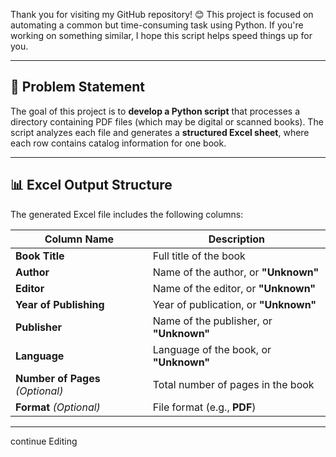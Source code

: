 Thank you for visiting my GitHub repository! 😊
This project is focused on automating a common but time-consuming task using Python. If you're working on something similar, I hope this script helps speed things up for you.

---

## 📘 Problem Statement

The goal of this project is to **develop a Python script** that processes a directory containing PDF files (which may be digital or scanned books). The script analyzes each file and generates a **structured Excel sheet**, where each row contains catalog information for one book.

---

## 📊 Excel Output Structure

The generated Excel file includes the following columns:

| **Column Name**                  | **Description**                         |
| -------------------------------- | --------------------------------------- |
| **Book Title**                   | Full title of the book                  |
| **Author**                       | Name of the author, or **"Unknown"**    |
| **Editor**                       | Name of the editor, or **"Unknown"**    |
| **Year of Publishing**           | Year of publication, or **"Unknown"**   |
| **Publisher**                    | Name of the publisher, or **"Unknown"** |
| **Language**                     | Language of the book, or **"Unknown"**  |
| **Number of Pages** *(Optional)* | Total number of pages in the book       |
| **Format** *(Optional)*          | File format (e.g., **PDF**)             |

---

continue Editing
